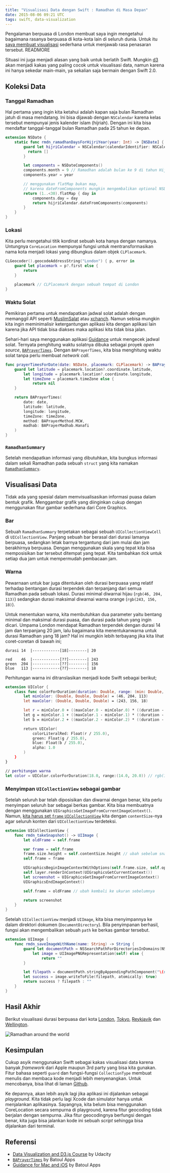 ```yaml
---
title: "Visualisasi Data dengan Swift : Ramadhan di Masa Depan"
date: 2015-08-06 09:21 UTC
tags: swift, data-visualization
---
```


Pengalaman berpuasa di London membuat saya ingin mengetahui bagaimana rasanya berpuasa di kota-kota lain di seluruh dunia. Untuk itu [saya membuat visualisasi](http://www.ikhsan.me/post/126462222797/the-future-of-ramadhan) sederhana untuk menjawab rasa penasaran tersebut. READMORE

Situasi ini juga menjadi alasan yang baik untuk berlatih Swift. Mungkin [d3](http://d3js.org) akan menjadi kakas yang paling cocok untuk visualisasi data, namun karena ini hanya sekedar main-main, ya sekalian saja bermain dengan Swift 2.0.

## Koleksi Data

### Tanggal Ramadhan

Hal pertama yang ingin kita ketahui adalah kapan saja bulan Ramadhan jatuh di masa mendatang. Ini bisa dijawab dengan `NSCalendar` karena kelas tersebut mempunyai jenis kalender islam (hijriah). Dengan ini kita bisa mendaftar tanggal-tanggal bulan Ramadhan pada 25 tahun ke depan.

```swift
extension NSDate {
    static func rmdn_ramadhanDaysForHijriYear(year: Int) -> [NSDate] {
        guard let hijriCalendar = NSCalendar(calendarIdentifier: NSCalendarIdentifierIslamic) else {
          return []
        }

        let components = NSDateComponents()
        components.month = 9 // Ramadhan adalah bulan ke 9 di tahun Hijriah
        components.year = year

        // menggunakan flatMap bukan map,
        // karena dateFromComponents mungkin mengembalikan optional NSDate
        return (1..<30).flatMap { day in
            components.day = day
            return hijriCalendar.dateFromComponents(components)
        }
    }
}
```

### Lokasi

Kita perlu mengetahui titik kordinat sebuah kota hanya dengan namanya. Untungnya `CoreLocation` mempunyai fungsi untuk mentransformasikan nama kota menjadi lokasi yang dibungkus dalam objek `CLPlacemark`.

```swift
CLGeocoder().geocodeAddressString("London") { p, error in
    guard let placemark = p?.first else {
        return
    }

    placemark // CLPlacemark dengan sebuah tempat di London
}
```

### Waktu Solat

Pemikiran pertama untuk mendapatkan jadwal solat adalah dengan memanggil API seperti [MuslimSalat](http://muslimsalat.com/api/) atau [xchanch](http://xhanch.com/xhanch-api-islamic-get-prayer-time/). Namun sebisa mungkin kita ingin meminimalisir ketergantungan aplikasi kita dengan aplikasi lain karena jika API tidak bisa diakses maka aplikasi kita tidak bisa jalan.

Sehari-hari saya menggunakan aplikasi [Guidance](http://guidanceapp.com) untuk mengecek jadwal solat. Ternyata penghitung waktu solatnya dibuka sebagai proyek _open source_, [`BAPrayerTimes`](https://github.com/batoulapps/BAPrayerTimes). Dengan `BAPrayerTimes`, kita bisa menghitung waktu solat tanpa perlu membuat _network call_.

```swift
func prayerTimesForDate(date: NSDate, placemark: CLPlacemark) -> BAPrayerTimes? {
    guard let latitude = placemark.location?.coordinate.latitude,
        let longitude = placemark.location?.coordinate.longitude,
        let timeZone = placemark.timeZone else {
            return nil
    }

    return BAPrayerTimes(
        date: date,
        latitude: latitude,
        longitude: longitude,
        timeZone: timeZone,
        method: BAPrayerMethod.MCW,
        madhab: BAPrayerMadhab.Hanafi
    )
}
```

### `RamadhanSummary`

Setelah mendapatkan informasi yang dibutuhkan, kita bungkus informasi dalam sekali Ramadhan pada sebuah `struct` yang kita namakan [`RamadhanSummary`](https://github.com/ikhsan/FutureOfRamadhan/blob/master/FutureRamadhans/DataCollection.swift#L6).

## Visualisasi Data

Tidak ada yang spesial dalam memvisualisasikan informasi puasa dalam bentuk grafik. Menggambar grafik yang diinginkan cukup dengan menggunakan fitur gambar sederhana dari Core Graphics.

### Bar

Sebuah `RamadhanSummary` terpetakan sebagai sebuah `UICollectionViewCell` di `UICollectionView`. Panjang sebuah bar berasal dari durasi lamanya berpuasa, sedangkan letak barnya tergantung dari jam mulai dan jam berakhirnya berpuasa. Dengan menggunakan skala yang tepat kita bisa memposisikan bar tersebut ditempat yang tepat. Kita tambahkan _tick_ untuk setiap dua jam untuk mempermudah pembacaan jam.

### Warna

Pewarnaan untuk bar juga ditentukan oleh durasi berpuasa yang relatif terhadap bentangan durasi terpendek dan terpanjang dari semua Ramadhan pada sebuah lokasi. Durasi minimal diwarnai hijau (`rgb(46, 204, 113)`) sedangkan durasi maksimal diwarnai warna orange (`rgb(243, 156, 18)`).

Untuk menentukan warna, kita membutuhkan dua parameter yaitu bentang minimal dan maksimal durasi puasa, dan durasi pada tahun yang ingin dicari. Umpama London mendapat Ramadhan terpendek dengan durasi 14 jam dan terpanjang 20 jam, lalu bagaimana kita menentukanwarna untuk durasi Ramadhan yang 18 jam? Hal ini mungkin lebih terbayang jika kita lihat coret-coretan di bawah ini;

```
durasi 14  |------------[18]--------| 20

red    46  |------------[??]--------| 243
green  204 |------------[??]--------| 156
blue   113 |------------{??}--------| 18
```
Perhitungan warna ini ditranslasikan menjadi kode Swift sebagai berikut;

```swift
extension UIColor {
    class func colorForDuration(duration: Double, range: (min: Double, max: Double)) -> UIColor {
        let minColor: (Double, Double, Double) = (46, 204, 113)
        let maxColor: (Double, Double, Double) = (243, 156, 18)

        let r = minColor.0 + ((maxColor.0 - minColor.0) * ((duration - range.min) / (range.max - range.min)))
        let g = minColor.1 + ((maxColor.1 - minColor.1) * ((duration - range.min) / (range.max - range.min)))
        let b = minColor.2 + ((maxColor.2 - minColor.2) * ((duration - range.min) / (range.max - range.min)))

        return UIColor(
            colorLiteralRed: Float(r / 255.0),
            green: Float(g / 255.0),
            blue: Float(b / 255.0),
            alpha: 1.0
        )
    }
}

// perhitungan warna
let color = UIColor.colorForDuration(18.0, range:(14.0, 20.0)) // rgb(177, 172, 49)
```

### Menyimpan `UICollectionView` sebagai gambar

Setelah seluruh bar telah diposisikan dan diwarnai dengan benar, kita perlu menyimpan seluruh bar sebagai berkas gambar. Kita bisa membuatnya dengan menggunakan `UIGraphicsGetImageFromCurrentImageContext()`. Namun, [kita harus set `frame` `UICollectionView`](http://stackoverflow.com/a/14376719/851515) kita dengan `contentSize`-nya agar seluruh konten dari `UICollectionView` terdeteksi.

```swift
extension UICollectionView {
    func rmdn_takeSnapshot() -> UIImage {
        let oldFrame = self.frame

        var frame = self.frame
        frame.size.height = self.contentSize.height // ubah sebelum snapshot
        self.frame = frame

        UIGraphicsBeginImageContextWithOptions(self.frame.size, self.opaque, 0)
        self.layer.renderInContext(UIGraphicsGetCurrentContext())
        let screenshot = UIGraphicsGetImageFromCurrentImageContext()
        UIGraphicsEndImageContext()

        self.frame = oldFrame // ubah kembali ke ukuran sebelumnya

        return screenshot
    }
}
```
Setelah `UICollectionView` menjadi `UIImage`, kita bisa menyimpannya ke dalam direktori dokumen (`DocumentDirectory`). Bila penyimpanan berhasil, fungsi akan mengembalikan sebuah `path` ke berkas gambar tersebut.

```swift
extension UIImage {
    func rmdn_saveImageWithName(name: String) -> String {
        guard let documentPath = NSSearchPathForDirectoriesInDomains(NSSearchPathDirectory.DocumentDirectory, NSSearchPathDomainMask.UserDomainMask, true).first,
            let image = UIImagePNGRepresentation(self) else {
                return ""
        }

        let filepath = documentPath.stringByAppendingPathComponent("\(name).png")
        let success = image.writeToFile(filepath, atomically: true)
        return success ? filepath : ""
    }
}
```

## Hasil Akhir

Berikut visualisasi durasi berpuasa dari kota [London](2015-08-06-future-of-ramadhan/london.png), [Tokyo](2015-08-06-future-of-ramadhan/tokyo.png), [Reykjavik](2015-08-06-future-of-ramadhan/reykjavik.png) dan [Wellington](2015-08-06-future-of-ramadhan/wellington.png).

![Ramadhan around the world](blog/2015-08-06-future-of-ramadhan/ramadhans.png)

## Kesimpulan

Cukup asyik menggunakan Swift sebagai kakas visualisasi data karena banyak _framework_ dari Apple maupun 3rd party yang bisa kita gunakan. Fitur bahasa seperti `guard` dan fungsi-fungsi `CollectionType` membuat menulis dan membaca kode menjadi lebih menyenangkan. Untuk mencobanya, bisa lihat di laman [Github](https://github.com/ikhsan/FutureOfRamadhan).

Ke depannya, akan lebih asyik lagi jika aplikasi ini dijalankan sebagai _playground_. Kita tidak perlu lagi Xcode dan simulator hanya untuk menjalankan aplikasinya. Sayangnya, kita belum bisa menggunakan CoreLocation secara sempurna di playground, karena fitur geocoding tidak berjalan dengan sempurna. Jika fitur geocodingnya berfungsi dengan benar, kita juga bisa jalankan kode ini sebuah _script_ sehingga bisa dijalankan dari terminal.

## Referensi

- [Data Visualization and D3.js Course](https://www.udacity.com/course/data-visualization-and-d3js--ud507) by Udacity
- [`BAPrayerTimes`](https://github.com/batoulapps/BAPrayerTimes) by Batoul Apps
- [Guidance for Mac and iOS](http://guidanceapp.com) by Batoul Apps
